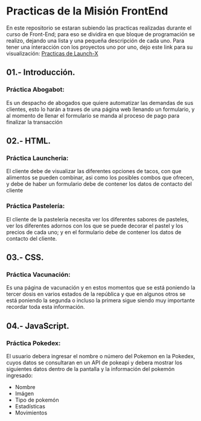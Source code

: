 # Practicas de la Misión FrontEnd

En este repositorio se estaran subiendo las practicas realizadas durante el curso de Front-End; para eso se dividira en que bloque de programación se realizo, dejando una lista y una pequeña descripción de cada uno. Para tener una interacción con los proyectos uno por uno, dejo este link para su visualización:
<a href="https://josueherrerar.github.io/LaunchX_Practicas/">Practicas de Launch-X</a>

## 01.- Introducción.

<h3>Práctica Abogabot:</h3>
Es un despacho de abogados que quiere automatizar las demandas de sus clientes, esto lo harán a traves de una página web llenando un formulario, y al momento de llenar el formulario se manda al proceso de pago para finalizar la transacción

## 02.- HTML.

<h3>Práctica Launcheria:</h3>
El cliente debe de visualizar las diferentes opciones de tacos, con que alimentos se pueden combinar, asi como los posibles combos que ofrecen, y debe de haber un formulario debe de contener los datos de contacto del cliente
<br>
<h3>Práctica Pastelería:</h3>
El cliente de la pastelería necesita ver los diferentes sabores de pasteles, ver los diferentes adornos con los que se puede decorar el pastel y los precios de cada uno; y en el formulario debe de contener los datos de contacto del cliente.

## 03.- CSS.

<h3>Práctica Vacunación:</h3>
Es una página de vacunación y en estos momentos que se está poniendo la tercer dosis en varios estados de la república y que en algunos otros se está poniendo la segunda o incluso la primera sigue siendo muy importante recordar toda esta información.

## 04.- JavaScript.

<h3>Práctica Pokedex:</h3>
El usuario debera ingresar el nombre o número del Pokemon en la Pokedex, cuyos datos se consultaran en un API de pokeapi y debera mostrar los siguientes datos dentro de la pantalla y la información del pokemón ingresado:
 
* Nombre
* Imágen
* Tipo de pokemón
* Estadísticas
* Movimientos
